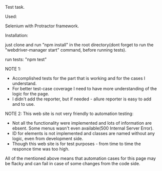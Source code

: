 Test task.


Used: 

Selenium with Protractor framework.

Installation:

just clone and run "npm install" in the root directory(dont forget to run the "webdriver-manager start" command, before running tests).

run tests: "npm test"


NOTE 1:
- Accomplished tests for the part that is working and for the cases I understand.
- For better test-case coverage I need to have more understanding of the logic for the page.
- I didn't add the reporter, but if needed - allure reporter is easy to add and to use.


NOTE 2:
This web site is not very friendly to automation testing:
- Not all the functionality were implemented and lots of information are ebsent. Some menus wasn't even available(500 Internal Server Error).
- ID for elements is not implemented and classes are named without any logic, even from development side.
- Though this web site is for test purposes - from time to time the responce time was too high.


All of the mentioned above means that automation cases for this page may be flacky and can fail in case of some changes from the code side.
